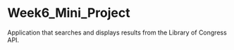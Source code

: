 # Week6_Mini_Project
Application that searches and displays results from the Library of Congress API.
